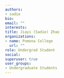 ```yaml
---
authors:
- sadie
bio: 
email: ""
interests:
title: Jiayi (Sadie) Zhao
organizations:
- name: Pomona College
  url: ""
role: Undergrad Student
social:
superuser: true
user_groups:
- Undergraduate Students
---
```

